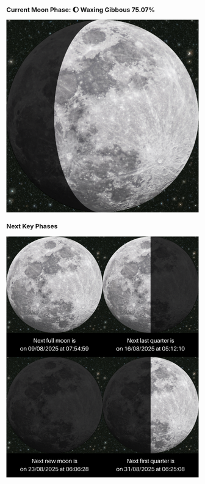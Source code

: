 ### Current Moon Phase: 🌔 Waxing Gibbous 75.07%
![Moon Phase](moonphase.png)
### Next Key Phases
![Gallery](gallery.png)